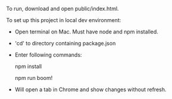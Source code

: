 To run, download and open public/index.html.

To set up this project in local dev environment:

- Open terminal on Mac.  Must have node and npm installed.

- 'cd' to directory containing package.json

- Enter following commands:

	npm install

	npm run boom!

- Will open a tab in Chrome and show changes without refresh.
